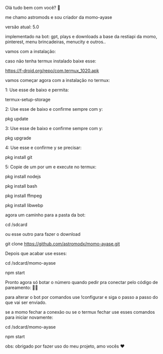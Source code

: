 Olá tudo bem com você? 🧸

me chamo astromods e sou criador da momo-ayase 

versão atual: 5.0

implementado na bot: gpt, plays e downloads a base da restiapi da momo, pinterest, menu brincadeiras, menucity e outros..

vamos com a instalação: 

caso não tenha termux instalado baixe esse:

https://f-droid.org/repo/com.termux_1020.apk

vamos começar agora com a instalação no termux:

1: Use esse de baixo e permita:

termux-setup-storage

2: Use esse de baixo e confirme sempre com y: 

pkg update

3: Use esse de baixo e confirme sempre com y:

pkg upgrade

4: Use esse e confirme y se precisar:

pkg install git

5: Copie de um por um e execute no termux: 

pkg install nodejs

pkg install bash

pkg install ffmpeg

pkg install libwebp

agora um caminho para a pasta da bot:

cd /sdcard

ou esse outro para fazer o download 

git clone https://github.com/astromodx/momo-ayase.git

Depois que acabar use esses: 

cd /sdcard/momo-ayase

npm start

Pronto agora só botar o número quando pedir pra conectar pelo código de pareamento: 😵‍💫

para alterar o bot por comandos use !configurar 
e siga o passo a passo do que vai ser enviado.

se a momo fechar a conexão ou se o termux fechar use esses comandos para iniciar novamente:

cd /sdcard/momo-ayase

npm start

obs: obrigado por fazer uso do meu projeto, amo vocês ❤️
